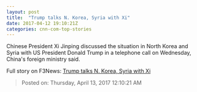 ```yaml
---
layout: post
title:  "Trump talks N. Korea, Syria with Xi"
date: 2017-04-12 19:10:21Z
categories: cnn-com-top-stories
---
```


Chinese President Xi Jinping discussed the situation in North Korea and Syria with US President Donald Trump in a telephone call on Wednesday, China's foreign ministry said.


Full story on F3News: [Trump talks N. Korea, Syria with Xi](http://www.f3nws.com/n/NnhtvF)

> Posted on: Thursday, April 13, 2017 12:10:21 AM
